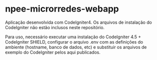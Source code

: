 # npee-microrredes-webapp

Aplicação desenvolvida com CodeIgniter4. Os arquivos de instalação do CodeIgniter não estão inclusos neste repositório.

Para uso, necessário executar uma instalação do CodeIgniter 4.5 +  CodeIgniter SHIELD, configurar o arquivo .env com as definições do ambiente (hostname, banco de dados, etc) e substituir os arquivos de exemplo do CodeIgniter pelos aqui publicados.

